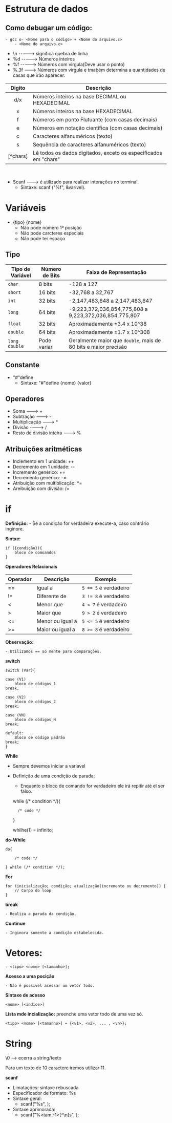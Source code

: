 # Estrutura de dados

## Como debugar um código:

    - gcc o- <Nome para o código> + <Nome do arquivo.c>
        - <Nome do arquivo.c>

- \n -----> significa quebra de linha
- %d -----> Números inteiros
- %f -----> Números com virgula(Deve usar o ponto)
- %.3f ---> Números com virgula e tmabém determina a quantidades de casas que irão aparecer.

| Digito | Descrição                                 |
|:------:|------------------------------------------|
|   d/x  | Números inteiros na base DECIMAL ou HEXADECIMAL |
|   x    | Números inteiros na base HEXADECIMAL    |
|   f    | Números em ponto Flutuante (com casas decimais) |
|   e    | Números em notação científica (com casas decimais) |
|   c    | Caracteres alfanuméricos (texto)         |
|   s    | Sequência de caracteres alfanuméricos (texto) |
| [^chars] | Lê todos os dados digitados, exceto os especificados em "chars" |

</br>

-  Scanf ---> é utilizado para realizar interações no terminal.
    - Sintaxe: scanf ("%f", &varivel).

# Variáveis

- {tipo} {nome}
    - Não pode número 1ª posição
    - Não pode carcteres especiais
    - Não pode ter espaço

## Tipo

| Tipo de Variável | Número de Bits | Faixa de Representação               |
|------------------|-----------------|-------------------------------------|
| `char`           | 8 bits          | -128 a 127 |
| `short`          | 16 bits         | -32,768 a 32,767
| `int`            | 32 bits         | -2,147,483,648 a 2,147,483,647 |
| `long`           | 64 bits         | -9,223,372,036,854,775,808 a 9,223,372,036,854,775,807 |
| `float`          | 32 bits         | Aproximadamente ±3.4 x 10^38  |
| `double`         | 64 bits         | Aproximadamente ±1.7 x 10^308 |
| `long double`    | Pode variar      | Geralmente maior que `double`, mais de 80 bits e maior precisão |

## Constante
- "#"define
    - Sintaxe: "#"define {nome} {valor}

## Operadores
- Soma ---> +
- Subtração ---> -
- Multiplicação ---> *
- Divisão ----> /
- Resto de divisão inteira ---> %

## Atribuições aritméticas

- Inclemento em 1 unidade: ++
- Decremento em 1 unidade: --
- Incremento genérico: +=
- Decremento genérico: -=
- Atribuição com multiblicação: *=
- Areibuição com divisão: /=

# if

**Definição:**
    - Se a condição for verdadeira execute-a, caso contrário inginore.

**Sintxe:**
    
    if ({condição}){   
        bloco de comoandos
    }

**Operadores Relacionais**

| Operador | Descrição                 | Exemplo            |
|----------|---------------------------|--------------------|
| ==       | Igual a                   | `5 == 5` é verdadeiro |
| !=       | Diferente de              | `3 != 8` é verdadeiro |
| <        | Menor que                 | `4 < 7` é verdadeiro  |
| >        | Maior que                 | `9 > 2` é verdadeiro  |
| <=       | Menor ou igual a          | `5 <= 5` é verdadeiro |
| >=       | Maior ou igual a          | `8 >= 8` é verdadeiro |

**Observação:**

    - Utilizamos == só mente para comparações.

**switch**

    switch (Var){

    case (V1)
        bloco de códigos_1
    break;

    case (V2)
        bloco de códigos_2
    break;

    case (VN)
        bloco de códigos_N
    break;
    
    default:
        Bloco de código padrão
    break;
    }

**While**
- Sempre devemos iniciar a variavel
- Definição de uma condição de parada;
    - Enquanto o bloco de comando for verdadeiro ele irá repitir até el ser falso.


    while (/* condition */){

        /* code */
    
    }

    whilhe(1) = infinito;
    

**do-While**
    
    do{

        /* code */

    } while (/* condition */);

**For**

    for (inicialização; condição; atualização(incremento ou decremento)) {
        // Corpo do loop
    }   

**break**

    - Realiza a parada da condição.

**Continue**

    - Inginora somente a condição estabelecida.

# Vetores:

    - <tipo> <nome> [<tamanho>];

**Acesso a uma pocição**

    - Não é possivel acessar um vetor todo.

**Sintaxe de acesso**

    <nome> [<indice>]

**Lista mde incialização:** preenche uma vetor todo de uma vez só.

    <tipo> <nome> [<tamanho>] = {<v1>, <v2>, ... , <vn>};

# String
\0 --> ecerra a string/texto

Para um texto de 10 caractere iremos utilizar 11.

**scanf**
- Limatações: sintaxe rebuscada
- Especificador de formato: %s
- Sintaxe geral:
    - scanf("%s", <str>);
- Sintaxe aprimorada:
    - scanf("%<tam.-1>[^\n]s", <str>); 


